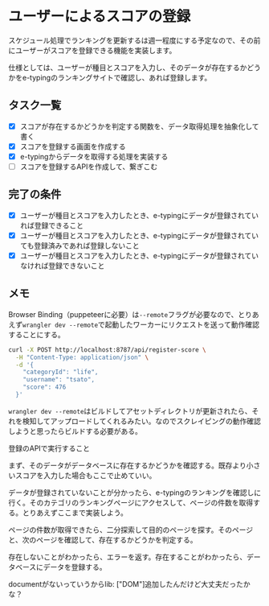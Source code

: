 # ユーザーによるスコアの登録

スケジュール処理でランキングを更新するは週一程度にする予定なので、その前にユーザーがスコアを登録できる機能を実装します。

仕様としては、ユーザーが種目とスコアを入力し、そのデータが存在するかどうかをe-typingのランキングサイトで確認し、あれば登録します。

## タスク一覧

- [x] スコアが存在するかどうかを判定する関数を、データ取得処理を抽象化して書く
- [x] スコアを登録する画面を作成する
- [x] e-typingからデータを取得する処理を実装する
- [ ] スコアを登録するAPIを作成して、繋ぎこむ

## 完了の条件

- [x] ユーザーが種目とスコアを入力したとき、e-typingにデータが登録されていれば登録できること
- [x] ユーザーが種目とスコアを入力したとき、e-typingにデータが登録されていても登録済みであれば登録しないこと
- [x] ユーザーが種目とスコアを入力したとき、e-typingにデータが登録されていなければ登録できないこと

## メモ

Browser Binding（puppeteerに必要）は`--remote`フラグが必要なので、とりあえず`wrangler dev --remote`で起動したワーカーにリクエストを送って動作確認することにする。

```bash
curl -X POST http://localhost:8787/api/register-score \
  -H "Content-Type: application/json" \
  -d '{
    "categoryId": "life",
    "username": "tsato",
    "score": 476
  }'
```
`wrangler dev --remote`はビルドしてアセットディレクトリが更新されたら、それを検知してアップロードしてくれるみたい。なのでスクレイピングの動作確認しようと思ったらビルドする必要がある。

登録のAPIで実行すること

まず、そのデータがデータベースに存在するかどうかを確認する。既存より小さいスコアを入力した場合もここで止めていい。

データが登録されていないことが分かったら、e-typingのランキングを確認しに行く。そのカテゴリのランキングページにアクセスして、ページの件数を取得する。とりあえずここまで実装しよう。

ページの件数が取得できたら、二分探索して目的のページを探す。そのページと、次のページを確認して、存在するかどうかを判定する。

存在しないことがわかったら、エラーを返す。存在することがわかったら、データベースにデータを登録する。

documentがないっていうからlib: ["DOM"]追加したんだけど大丈夫だったかな？

